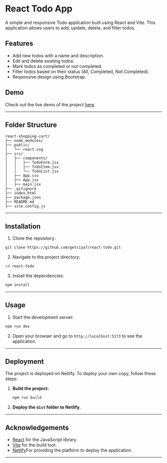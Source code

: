 # React Todo App

A simple and responsive Todo application built using React and Vite. This application allows users to add, update, delete, and filter todos.

## Features

- Add new todos with a name and description.
- Edit and delete existing todos.
- Mark todos as completed or not completed.
- Filter todos based on their status (All, Completed, Not Completed).
- Responsive design using Bootstrap.

## Demo

Check out the live demo of the project [here](https://getciya7-react-todo.netlify.app/).

---

## Folder Structure

```
react-shopping-cart/
├── node_modules/
├── public/
│   └── react.svg
├── src/
│   ├── components/
│   │   ├── TodoForm.jsx
│   │   ├── TodoItem.jsx
|   |   └── TodoList.jsx
│   ├── App.css
│   ├── App.jsx
│   ├── main.jsx
├── .gitignore
├── index.html
├── package.json
├── README.md
├── vite.config.js
```

---

## Installation

1. Clone the repository:

```bash
git clone https://github.com/getciya7/react-todo.git
```

2. Navigate to the project directory:

```bash
cd react-todo
```

3. Install the dependencies:

```bash
npm install
```

---

## Usage

1. Start the development server:

```bash
npm run dev
```

2. Open your browser and go to `http://localhost:5173` to see the application.

---

## Deployment

The project is deployed on Netlify. To deploy your own copy, follow these steps:

1. **Build the project:**
   ```sh
   npm run build
   ```
2. **Deploy the `dist` folder to Netlify.**

---

## Acknowledgements

- [React](https://reactjs.org) for the JavaScript library.
- [Vite](https://vitejs.dev) for the build tool.
- [Netlify](https://app.netlify.com)For providing the platform to deploy the application.

---
